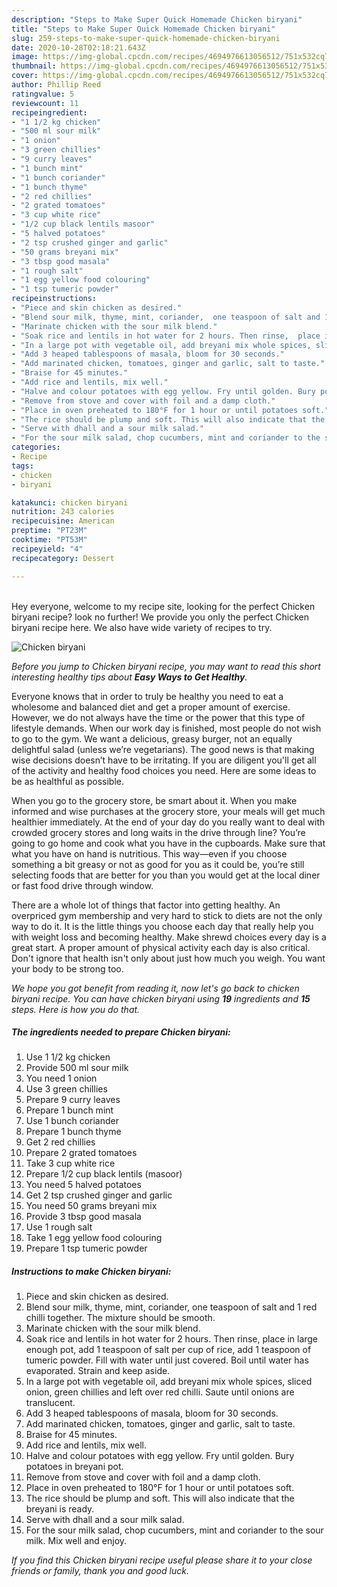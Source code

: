```yaml
---
description: "Steps to Make Super Quick Homemade Chicken biryani"
title: "Steps to Make Super Quick Homemade Chicken biryani"
slug: 259-steps-to-make-super-quick-homemade-chicken-biryani
date: 2020-10-28T02:18:21.643Z
image: https://img-global.cpcdn.com/recipes/4694976613056512/751x532cq70/chicken-biryani-recipe-main-photo.jpg
thumbnail: https://img-global.cpcdn.com/recipes/4694976613056512/751x532cq70/chicken-biryani-recipe-main-photo.jpg
cover: https://img-global.cpcdn.com/recipes/4694976613056512/751x532cq70/chicken-biryani-recipe-main-photo.jpg
author: Phillip Reed
ratingvalue: 5
reviewcount: 11
recipeingredient:
- "1 1/2 kg chicken"
- "500 ml sour milk"
- "1 onion"
- "3 green chillies"
- "9 curry leaves"
- "1 bunch mint"
- "1 bunch coriander"
- "1 bunch thyme"
- "2 red chillies"
- "2 grated tomatoes"
- "3 cup white rice"
- "1/2 cup black lentils masoor"
- "5 halved potatoes"
- "2 tsp crushed ginger and garlic"
- "50 grams breyani mix"
- "3 tbsp good masala"
- "1 rough salt"
- "1 egg yellow food colouring"
- "1 tsp tumeric powder"
recipeinstructions:
- "Piece and skin chicken as desired."
- "Blend sour milk, thyme, mint, coriander,  one teaspoon of salt and 1 red chilli together. The mixture should be smooth."
- "Marinate chicken with the sour milk blend."
- "Soak rice and lentils in hot water for 2 hours. Then rinse,  place in large enough pot, add 1 teaspoon of salt per cup of rice, add 1 teaspoon of tumeric powder. Fill with water until just covered. Boil until water has evaporated.  Strain and keep aside."
- "In a large pot with vegetable oil, add breyani mix whole spices, sliced onion, green chillies and left over red chilli. Saute until onions are translucent."
- "Add 3 heaped tablespoons of masala, bloom for 30 seconds."
- "Add marinated chicken, tomatoes, ginger and garlic, salt to taste."
- "Braise for 45 minutes."
- "Add rice and lentils, mix well."
- "Halve and colour potatoes with egg yellow. Fry until golden. Bury potatoes in breyani pot."
- "Remove from stove and cover with foil and a damp cloth."
- "Place in oven preheated to 180°F for 1 hour or until potatoes soft."
- "The rice should be plump and soft. This will also indicate that the breyani is ready."
- "Serve with dhall and a sour milk salad."
- "For the sour milk salad, chop cucumbers, mint and coriander to the sour milk. Mix well and enjoy."
categories:
- Recipe
tags:
- chicken
- biryani

katakunci: chicken biryani 
nutrition: 243 calories
recipecuisine: American
preptime: "PT23M"
cooktime: "PT53M"
recipeyield: "4"
recipecategory: Dessert

---
```

<br>
Hey everyone, welcome to my recipe site, looking for the perfect Chicken biryani recipe? look no further! We provide you only the perfect Chicken biryani recipe here. We also have wide variety of recipes to try.
<br>


![Chicken biryani](https://img-global.cpcdn.com/recipes/4694976613056512/751x532cq70/chicken-biryani-recipe-main-photo.jpg)

<i>Before you jump to Chicken biryani recipe, you may want to read this short interesting healthy tips about <strong>Easy Ways to Get Healthy</strong>.</i>

Everyone knows that in order to truly be healthy you need to eat a wholesome and balanced diet and get a proper amount of exercise. However, we do not always have the time or the power that this type of lifestyle demands. When our work day is finished, most people do not wish to go to the gym. We want a delicious, greasy burger, not an equally delightful salad (unless we’re vegetarians). The good news is that making wise decisions doesn’t have to be irritating. If you are diligent you'll get all of the activity and healthy food choices you need. Here are some ideas to be as healthful as possible.

When you go to the grocery store, be smart about it. When you make informed and wise purchases at the grocery store, your meals will get much healthier immediately. At the end of your day do you really want to deal with crowded grocery stores and long waits in the drive through line? You’re going to go home and cook what you have in the cupboards. Make sure that what you have on hand is nutritious. This way—even if you choose something a bit greasy or not as good for you as it could be, you’re still selecting foods that are better for you than you would get at the local diner or fast food drive through window.

There are a whole lot of things that factor into getting healthy. An overpriced gym membership and very hard to stick to diets are not the only way to do it. It is the little things you choose each day that really help you with weight loss and becoming healthy. Make shrewd choices every day is a great start. A proper amount of physical activity each day is also critical. Don't ignore that health isn't only about just how much you weigh. You want your body to be strong too. 


<i>We hope you got benefit from reading it, now let's go back to chicken biryani recipe. You can have chicken biryani using <strong>19</strong> ingredients and <strong>15</strong> steps. Here is how you do that.
</i>

##### The ingredients needed to prepare Chicken biryani:

1. Use 1 1/2 kg chicken
1. Provide 500 ml sour milk
1. You need 1 onion
1. Use 3 green chillies
1. Prepare 9 curry leaves
1. Prepare 1 bunch mint
1. Use 1 bunch coriander
1. Prepare 1 bunch thyme
1. Get 2 red chillies
1. Prepare 2 grated tomatoes
1. Take 3 cup white rice
1. Prepare 1/2 cup black lentils (masoor)
1. You need 5 halved potatoes
1. Get 2 tsp crushed ginger and garlic
1. You need 50 grams breyani mix
1. Provide 3 tbsp good masala
1. Use 1 rough salt
1. Take 1 egg yellow food colouring
1. Prepare 1 tsp tumeric powder


##### Instructions to make Chicken biryani:

1. Piece and skin chicken as desired.
1. Blend sour milk, thyme, mint, coriander,  one teaspoon of salt and 1 red chilli together. The mixture should be smooth.
1. Marinate chicken with the sour milk blend.
1. Soak rice and lentils in hot water for 2 hours. Then rinse,  place in large enough pot, add 1 teaspoon of salt per cup of rice, add 1 teaspoon of tumeric powder. Fill with water until just covered. Boil until water has evaporated.  Strain and keep aside.
1. In a large pot with vegetable oil, add breyani mix whole spices, sliced onion, green chillies and left over red chilli. Saute until onions are translucent.
1. Add 3 heaped tablespoons of masala, bloom for 30 seconds.
1. Add marinated chicken, tomatoes, ginger and garlic, salt to taste.
1. Braise for 45 minutes.
1. Add rice and lentils, mix well.
1. Halve and colour potatoes with egg yellow. Fry until golden. Bury potatoes in breyani pot.
1. Remove from stove and cover with foil and a damp cloth.
1. Place in oven preheated to 180°F for 1 hour or until potatoes soft.
1. The rice should be plump and soft. This will also indicate that the breyani is ready.
1. Serve with dhall and a sour milk salad.
1. For the sour milk salad, chop cucumbers, mint and coriander to the sour milk. Mix well and enjoy.


<i>If you find this Chicken biryani recipe useful please share it to your close friends or family, thank you and good luck.</i>
